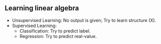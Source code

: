 ## Learning linear algebra

- Unsupervised Learning: No output is given; Try to learn structure (X).
- Supervised Learning:
  - Classification: Try to predict label.
  - Regression: Try to predict real-value.
